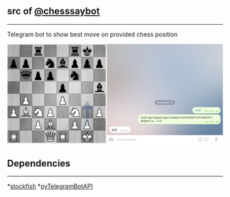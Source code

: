 ## src of [@chesssaybot](https://telegram.me/chesssaybot)
----------

Telegram bot to show best move on provided chess position

![example](/example.png?raw=true "")

## Dependencies
----------

*[stockfish](https://github.com/Dani4kor/stockfishpy)
*[pyTelegramBotAPI](https://github.com/eternnoir/pyTelegramBotAPI)

